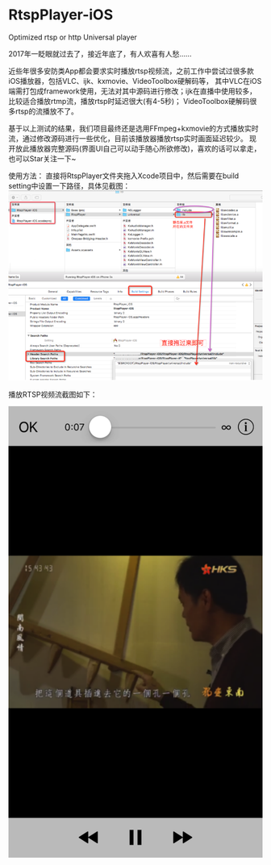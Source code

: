 # RtspPlayer-iOS
Optimized  rtsp or http Universal player


2017年一眨眼就过去了，接近年底了，有人欢喜有人愁......

近些年很多安防类App都会要求实时播放rtsp视频流，之前工作中尝试过很多款iOS播放器，包括VLC、ijk、kxmovie、VideoToolbox硬解码等，
其中VLC在iOS端需打包成framework使用，无法对其中源码进行修改；ijk在直播中使用较多，比较适合播放rtmp流，播放rtsp时延迟很大(有4-5秒)；
VideoToolbox硬解码很多rtsp的流播放不了。

基于以上测试的结果，我们项目最终还是选用FFmpeg+kxmovie的方式播放实时流，通过修改源码进行一些优化，目前该播放器播放rtsp实时画面延迟较少。
现开放此播放器完整源码(界面UI自己可以动手随心所欲修改)，喜欢的话可以拿走，也可以Star关注一下~

使用方法：
直接将RtspPlayer文件夹拖入Xcode项目中，然后需要在build setting中设置一下路径，具体见截图：
![](https://raw.githubusercontent.com/stevenwuzheng/Outside-links/master/rtsp-player-setting.png)


播放RTSP视频流截图如下：

![](https://raw.githubusercontent.com/stevenwuzheng/Outside-links/master/ScreenShot123.png)
